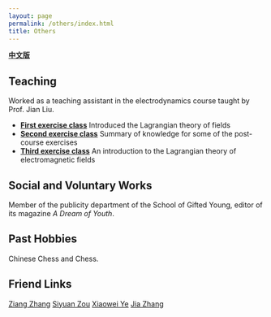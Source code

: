 ```yaml
---
layout: page
permalink: /others/index.html
title: Others
---
```


**[中文版](https://zian-chen.github.io/others_zh/)**

## Teaching

Worked as a teaching assistant in the electrodynamics course taught by Prof. Jian Liu.
- **[First exercise class](https://zian-chen.github.io/file/TD-1.pdf)** Introduced the Lagrangian theory of fields
- **[Second exercise class](https://zian-chen.github.io/file/TD-2.pdf)** Summary of knowledge for some of the post-course exercises
- **[Third exercise class](https://zian-chen.github.io/file/TD-3.pdf)** An introduction to the Lagrangian theory of electromagnetic fields

## Social and Voluntary Works

Member of the publicity department of the School of Gifted Young, editor of its magazine *A Dream of Youth*.

## Past Hobbies

Chinese Chess and Chess.

## Friend Links

[Ziang Zhang](https://zhang-ziang.github.io/) [Siyuan Zou](https://siyuan-zou.github.io/) [Xiaowei Ye](https://xiaoweiyexavier.github.io/) [Jia Zhang](https://oyyko.com/)


<!--<div class="third">
<img src="/images/prelection1.JPG">
<img src="/images/speech1.JPG">
<img src="/images/speech3.JPG">
</div> -->
